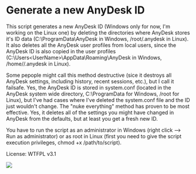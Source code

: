 # Generate a new AnyDesk ID

This script generates a new AnyDesk ID (Windows only for now, I'm working on the Linux one) by deleting the directories where AnyDesk stores it's ID data (C:\\ProgramData\\AnyDesk in Windows, \/root\/.anydesk in Linux). It also deletes all the AnyDesk user profiles from local users, since the AnyDesk ID is also copied in the user profiles (C:\Users\<UserName>\AppData\Roaming\AnyDesk in Windows, \/home/<username>/.anydesk in Linux).

Some pepople might call this method destructive (sice it destroys all AnyDesk settings, including history, recent sessions, etc.), but I call it failsafe. Yes, the AnyDesk ID is stored in system.conf (located in the AnyDesk system wide directory, C:\\ProgramData for Windows, /root for Linux), but I've had cases where I've deleted the system.conf file and the ID just wouldn't change. The "nuke everything" method has proven to be most effective. Yes, it deletes all of the settings you might have changed in AnyDesk from the defaults, but at least you get a fresh new ID.

You have to run the script as an administrator in Windows (right click --> Run as administrator) or as root in Linux (first you need to give the script execution privileges, chmod +x /path/to/script).

License: WTFPL v3.1

<img src="http://www.wtfpl.net/wp-content/uploads/2012/12/wtfpl-badge-1.png">
